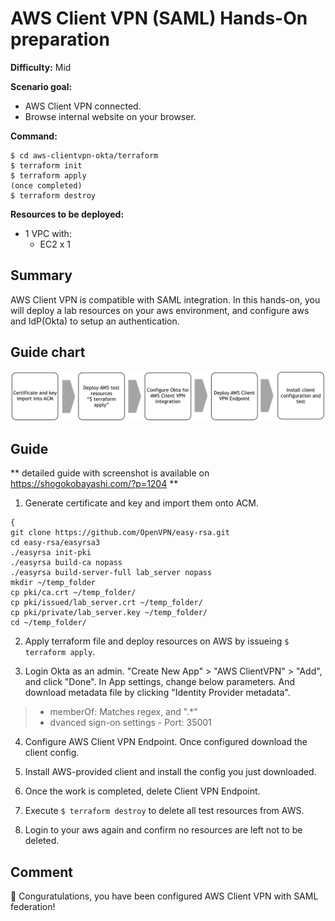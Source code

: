# AWS Client VPN (SAML) Hands-On preparation 

**Difficulty:** Mid

**Scenario goal:**

- AWS Client VPN connected.
- Browse internal website on your browser.

**Command:**
```
$ cd aws-clientvpn-okta/terraform
$ terraform init
$ terraform apply
(once completed)
$ terraform destroy
```

**Resources to be deployed:**

* 1 VPC with:
  * EC2 x 1

## Summary

AWS Client VPN is compatible with SAML integration. In this hands-on, you will deploy a lab resources on your aws environment, and configure aws and IdP(Okta) to setup an authentication.

## Guide chart

![guide chart](./asset/awsclientvpn-saml-chart.jpg)

## Guide

** detailed guide with screenshot is available on https://shogokobayashi.com/?p=1204 **

1. Generate certificate and key and import them onto ACM.
```
{
git clone https://github.com/OpenVPN/easy-rsa.git
cd easy-rsa/easyrsa3
./easyrsa init-pki
./easyrsa build-ca nopass
./easyrsa build-server-full lab_server nopass
mkdir ~/temp_folder
cp pki/ca.crt ~/temp_folder/
cp pki/issued/lab_server.crt ~/temp_folder/
cp pki/private/lab_server.key ~/temp_folder/
cd ~/temp_folder/
```

2. Apply terraform file and deploy resources on AWS by issueing `$ terraform apply`.

3. Login Okta as an admin. "Create New App" > "AWS ClientVPN" > "Add", and click "Done". In App settings, change below parameters. And download metadata file by clicking "Identity Provider metadata".
> - memberOf: Matches regex, and ".*"
> - dvanced sign-on settings - Port: 35001  

4. Configure AWS Client VPN Endpoint. Once configured download the client config.

5. Install AWS-provided client and install the config you just downloaded.

6. Once the work is completed, delete Client VPN Endpoint.

7. Execute `$ terraform destroy` to delete all test resources from AWS.

6. Login to your aws again and confirm no resources are left not to be deleted.

## Comment
🎉
Conguratulations, you have been configured AWS Client VPN with SAML federation! 
